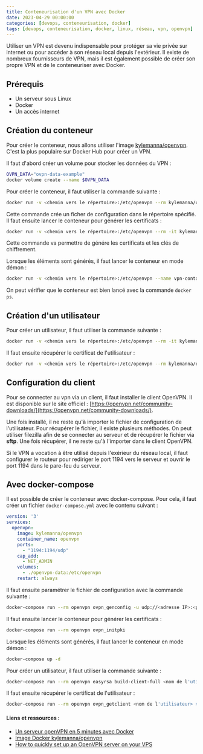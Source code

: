 ```yaml
---
title: Conteneurisation d'un VPN avec Docker
date: 2023-04-29 00:00:00
categories: [devops, conteneurisation, docker]
tags: [devops, conteneurisation, docker, linux, réseau, vpn, openvpn]
---
```


Utiliser un VPN est devenu indispensable pour protéger sa vie privée sur internet ou pour accéder à son réseau local depuis l'extérieur. Il existe de nombreux fournisseurs de VPN, mais il est également possible de créer son propre VPN et de le conteneuriser avec Docker.

## Prérequis

- Un serveur sous Linux
- Docker
- Un accès internet

## Création du conteneur

Pour créer le conteneur, nous allons utiliser l'image [kylemanna/openvpn](https://hub.docker.com/r/kylemanna/openvpn). C'est la plus populaire sur Docker Hub pour créer un VPN.

Il faut d'abord créer un volume pour stocker les données du VPN :

```bash
OVPN_DATA="ovpn-data-example"
docker volume create --name $OVPN_DATA
```

Pour créer le conteneur, il faut utiliser la commande suivante :

```bash
docker run -v <chemin vers le répertoire>:/etc/openvpn --rm kylemanna/openvpn ovpn_genconfig -u udp://<adresse IP>:<port>
```

Cette commande crée un ficher de configuration dans le répertoire spécifié. Il faut ensuite lancer le conteneur pour générer les certificats :

```bash
docker run -v <chemin vers le répertoire>:/etc/openvpn --rm -it kylemanna/openvpn ovpn_initpki
```

Cette commande va permettre de génére les certificats et les clés de chiffrement. 

Lorsque les éléments sont générés, il faut lancer le conteneur en mode démon :

```bash
docker run -v <chemin vers le répertoire>:/etc/openvpn --name vpn-container -d -p 1194:1194/udp --cap-add=NET_ADMIN kylemanna/openvpn
```

On peut vérifier que le conteneur est bien lancé avec la commande `docker ps`.

## Création d'un utilisateur

Pour créer un utilisateur, il faut utiliser la commande suivante :

```bash
docker run -v <chemin vers le répertoire>:/etc/openvpn --rm -it kylemanna/openvpn easyrsa build-client-full <nom de l'utilisateur> nopass
```

Il faut ensuite récupérer le certificat de l'utilisateur :

```bash
docker run -v <chemin vers le répertoire>:/etc/openvpn --rm kylemanna/openvpn ovpn_getclient <nom de l'utilisateur> > <nom de l'utilisateur>.ovpn
```

## Configuration du client

Pour se connecter au vpn via un client, il faut installer le client OpenVPN. Il est disponible sur le site officiel : [https://openvpn.net/community-downloads/](https://openvpn.net/community-downloads/).

Une fois installé, il ne reste qu'à importer le fichier de configuration de l'utilisateur. Pour récupérer le fichier, il existe plusieurs méthodes. On peut utiliser filezilla afin de se connecter au serveur et de récupérer le fichier via **sftp**. Une fois récupérer, il ne reste qu'à l'importer dans le client OpenVPN.

Si le VPN a vocation à être utilisé depuis l'exérieur du réseau local, il faut configurer le routeur pour rediriger le port 1194 vers le serveur et ouvrir le port 1194 dans le pare-feu du serveur.

## Avec docker-compose

Il est possible de créer le conteneur avec docker-compose. Pour cela, il faut créer un fichier `docker-compose.yml` avec le contenu suivant :

```yaml
version: '3'
services:
  openvpn:
    image: kylemanna/openvpn
    container_name: openvpn
    ports:
      - "1194:1194/udp"
    cap_add:
      - NET_ADMIN
    volumes:
      - ./openvpn-data:/etc/openvpn
    restart: always
```

Il faut ensuite paramétrer le fichier de configuration avec la commande suivante :

```bash
docker-compose run --rm openvpn ovpn_genconfig -u udp://<adresse IP>:<port>
```

Il faut ensuite lancer le conteneur pour générer les certificats :

```bash
docker-compose run --rm openvpn ovpn_initpki
```

Lorsque les éléments sont générés, il faut lancer le conteneur en mode démon :

```bash
docker-compose up -d
```

Pour créer un utilisateur, il faut utiliser la commande suivante :

```bash
docker-compose run --rm openvpn easyrsa build-client-full <nom de l'utilisateur> nopass
```

Il faut ensuite récupérer le certificat de l'utilisateur :

```bash
docker-compose run --rm openvpn ovpn_getclient <nom de l'utilisateur> > <nom de l'utilisateur>.ovpn
```

#### Liens et ressources : 

- [Un serveur openVPN en 5 minutes avec Docker](https://www.grottedubarbu.fr/serveur-openvpn-5-minutes-docker/)
- [Image Docker kylemanna/openvpn](https://hub.docker.com/r/kylemanna/openvpn)
- [How to quickly set up an OpenVPN server on your VPS](https://blog.oyam.dev/quick-openvpn-server/)